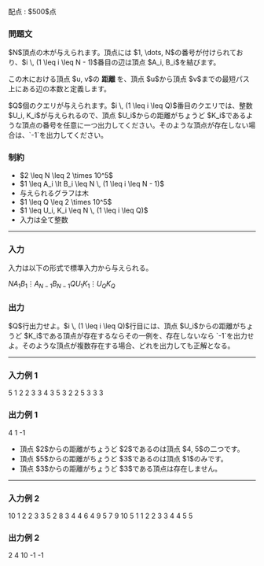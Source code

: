 
<div>

<span>

<span>

<p>
配点 : $500$点
</p>

<div>

<section>

### **問題文**

<p>
$N$頂点の木が与えられます。頂点には $1, \dots, N$の番号が付けられており、$i \, (1 \leq i \leq N - 1)$番目の辺は頂点 $A_i, B_i$を結びます。
</p>

<p>
この木における頂点 $u, v$の
<strong>
距離
</strong>
を、頂点 $u$から頂点 $v$までの最短パス上にある辺の本数と定義します。
</p>

<p>
$Q$個のクエリが与えられます。$i \, (1 \leq i \leq Q)$番目のクエリでは、整数 $U_i, K_i$が与えられるので、頂点 $U_i$からの距離がちょうど $K_i$であるような頂点の番号を任意に一つ出力してください。そのような頂点が存在しない場合は、`-1`を出力してください。
</p>

</section>

</div>

<div>

<section>

### **制約**

<ul>

<li>
$2 \leq N \leq 2 \times 10^5$
</li>

<li>
$1 \leq A_i \lt B_i \leq N \, (1 \leq i \leq N - 1)$
</li>

<li>
与えられるグラフは木
</li>

<li>
$1 \leq Q \leq 2 \times 10^5$
</li>

<li>
$1 \leq U_i, K_i \leq N \, (1 \leq i \leq Q)$
</li>

<li>
入力は全て整数
</li>

</ul>

</section>

</div>

---

<div>

<div>

<section>

### **入力**

<p>
入力は以下の形式で標準入力から与えられる。
</p>

<div>

$N$$A_1$$B_1$$\vdots$$A_{N-1}$$B_{N-1}$$Q$$U_1$$K_1$$\vdots$$U_Q$$K_Q$
</div>

</section>

</div>

<div>

<section>

### **出力**

<p>
$Q$行出力せよ。$i \, (1 \leq i \leq Q)$行目には、頂点 $U_i$からの距離がちょうど $K_i$である頂点が存在するならその一例を、存在しないなら `-1`を出力せよ。そのような頂点が複数存在する場合、どれを出力しても正解となる。
</p>

</section>

</div>

</div>

---

<div>

<section>

### **入力例 1**

<div>

5
1 2
2 3
3 4
3 5
3
2 2
5 3
3 3

</div>

</section>

</div>

<div>

<section>

### **出力例 1**

<div>

4
1
-1

</div>

<ul>

<li>
頂点 $2$からの距離がちょうど $2$であるのは頂点 $4, 5$の二つです。
</li>

<li>
頂点 $5$からの距離がちょうど $3$であるのは頂点 $1$のみです。
</li>

<li>
頂点 $3$からの距離がちょうど $3$である頂点は存在しません。
</li>

</ul>

</section>

</div>

---

<div>

<section>

### **入力例 2**

<div>

10
1 2
2 3
3 5
2 8
3 4
4 6
4 9
5 7
9 10
5
1 1
2 2
3 3
4 4
5 5

</div>

</section>

</div>

<div>

<section>

### **出力例 2**

<div>

2
4
10
-1
-1

</div>

</section>

</div>

</span>

</span>

</div>
